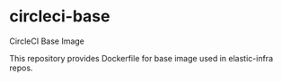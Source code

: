# circleci-base

CircleCI Base Image

This repository provides Dockerfile for base image used in elastic-infra repos.
